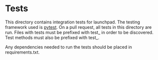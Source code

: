 # Tests

This directory contains integration tests for launchpad. The testing framework used is [pytest](https://docs.pytest.org/en/latest/). On a pull request, all tests in this directory are run. Files with tests must be prefixed with test_ in order to be discovered. Test methods must also be prefixed with test_.

Any dependencies needed to run the tests should be placed in requirements.txt.